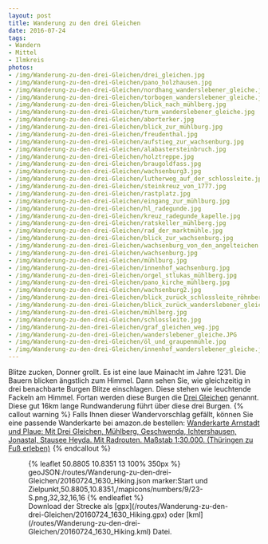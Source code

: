 ```yaml
---
layout: post
title: Wanderung zu den drei Gleichen
date: 2016-07-24
tags:
- Wandern
- Mittel
- Ilmkreis
photos:
- /img/Wanderung-zu-den-drei-Gleichen/drei_gleichen.jpg
- /img/Wanderung-zu-den-drei-Gleichen/pano_holzhausen.jpg
- /img/Wanderung-zu-den-drei-Gleichen/nordhang_wanderslebener_gleiche.jpg
- /img/Wanderung-zu-den-drei-Gleichen/torbogen_wanderslebener_gleiche.jpg
- /img/Wanderung-zu-den-drei-Gleichen/blick_nach_mühlberg.jpg
- /img/Wanderung-zu-den-drei-Gleichen/turm_wanderslebener_gleiche.jpg
- /img/Wanderung-zu-den-drei-Gleichen/aborterker.jpg
- /img/Wanderung-zu-den-drei-Gleichen/blick_zur_mühlburg.jpg
- /img/Wanderung-zu-den-drei-Gleichen/freudenthal.jpg
- /img/Wanderung-zu-den-drei-Gleichen/aufstieg_zur_wachsenburg.jpg
- /img/Wanderung-zu-den-drei-Gleichen/alabastersteinbruch.jpg
- /img/Wanderung-zu-den-drei-Gleichen/holztreppe.jpg
- /img/Wanderung-zu-den-drei-Gleichen/braugoldfass.jpg
- /img/Wanderung-zu-den-drei-Gleichen/wachsenburg3.jpg
- /img/Wanderung-zu-den-drei-Gleichen/lutherweg_auf_der_schlossleite.jpg
- /img/Wanderung-zu-den-drei-Gleichen/steinkreuz_von_1777.jpg
- /img/Wanderung-zu-den-drei-Gleichen/rastplatz.jpg
- /img/Wanderung-zu-den-drei-Gleichen/eingang_zur_mühlburg.jpg
- /img/Wanderung-zu-den-drei-Gleichen/hl_radegunde.jpg
- /img/Wanderung-zu-den-drei-Gleichen/kreuz_radegunde_kapelle.jpg
- /img/Wanderung-zu-den-drei-Gleichen/ratskeller_mühlberg.jpg
- /img/Wanderung-zu-den-drei-Gleichen/rad_der_marktmühle.jpg
- /img/Wanderung-zu-den-drei-Gleichen/blick_zur_wachsenburg.jpg
- /img/Wanderung-zu-den-drei-Gleichen/wachsenburg_von_den_angelteichen.jpg
- /img/Wanderung-zu-den-drei-Gleichen/wachsenburg.jpg
- /img/Wanderung-zu-den-drei-Gleichen/mühlburg.jpg
- /img/Wanderung-zu-den-drei-Gleichen/innenhof_wachsenburg.jpg
- /img/Wanderung-zu-den-drei-Gleichen/orgel_stlukas_mühlberg.jpg
- /img/Wanderung-zu-den-drei-Gleichen/pano_kirche_mühlberg.jpg
- /img/Wanderung-zu-den-drei-Gleichen/wachsenburg2.jpg
- /img/Wanderung-zu-den-drei-Gleichen/blick_zurück_schlossleite_röhnberg.jpg
- /img/Wanderung-zu-den-drei-Gleichen/blick_zurück_wanderslebener_gleiche.jpg
- /img/Wanderung-zu-den-drei-Gleichen/mühlberg.jpg
- /img/Wanderung-zu-den-drei-Gleichen/schlossleite.jpg
- /img/Wanderung-zu-den-drei-Gleichen/graf_gleichen_weg.jpg
- /img/Wanderung-zu-den-drei-Gleichen/wanderslebener_gleiche.JPG
- /img/Wanderung-zu-den-drei-Gleichen/öl_und_graupenmühle.jpg
- /img/Wanderung-zu-den-drei-Gleichen/innenhof_wanderslebener_gleiche.jpg
---
```

Blitze zucken, Donner grollt. Es ist eine laue Mainacht im Jahre 1231. Die Bauern blicken ängstlich zum Himmel. Dann sehen Sie, wie gleichzeitig in drei benachbarte Burgen Blitze einschlagen. Diese stehen wie leuchtende Fackeln am Himmel. Fortan werden diese Burgen die [Drei Gleichen](http://www.drei-gleichen.de/index.php?id=1&no_cache=1) genannt.
Diese gut 16km lange Rundwanderung führt über diese drei Burgen.
{% callout warning %}
Falls Ihnen dieser Wandervorschlag gefällt, können Sie eine passende Wanderkarte bei amazon.de bestellen:
<a rel="nofollow" href="https://www.amazon.de/Wanderkarte-Arnstadt-Plaue-Geschwenda-Ichtershausen/dp/3929993066/ref=as_li_ss_tl?ie=UTF8&qid=1469459417&sr=8-2&keywords=Wanderkarte+drei+Gleichen&linkCode=ll1&tag=thueringergip-21&linkId=13ac0f34c3e5e5191d7ed8210dc62cc1">Wanderkarte Arnstadt und Plaue: Mit Drei Gleichen, Mühlberg, Geschwenda, Ichtershausen, Jonastal, Stausee Heyda. Mit Radrouten. Maßstab 1:30.000. (Thüringen zu Fuß erleben)</a><img src="http://ir-de.amazon-adsystem.com/e/ir?t=thueringergip-21&l=as2&o=3&a=1469459417" width="1" height="1" border="0" alt="" style="border:none !important; margin:0px !important;" />
{% endcallout %}
<figure>{% leaflet 50.8805 10.8351 13 100% 350px %}
geoJSON:/routes/Wanderung-zu-den-drei-Gleichen/20160724_1630_Hiking.json
marker:Start und Zielpunkt,50.8805,10.8351,/mapicons/numbers/9/23-S.png,32,32,16,16
{% endleaflet %}<figcaption>Download der Strecke als [gpx](/routes/Wanderung-zu-den-drei-Gleichen/20160724_1630_Hiking.gpx) oder [kml](/routes/Wanderung-zu-den-drei-Gleichen/20160724_1630_Hiking.kml) Datei.</figcaption></figure>
<!-- more -->
